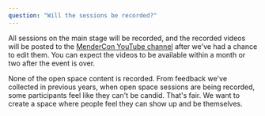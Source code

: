```yaml
---
question: "Will the sessions be recorded?"
---
```


All sessions on the main stage will be recorded, and the recorded videos will be posted to the [MenderCon YouTube channel](https://www.youtube.com/@mendercon) after we've had a chance to edit them. You can expect the videos to be available within a month or two after the event is over.

None of the open space content is recorded. From feedback we've collected in previous years, when open space sessions are being recorded, some participants feel like they can't be candid. That's fair. We want to create a space where people feel they can show up and be themselves.
